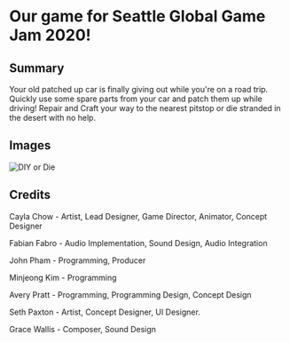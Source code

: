 # Our game for Seattle Global Game Jam 2020!

## Summary

Your old patched up car is finally giving out while you're on a road trip. Quickly use some spare parts from your car and patch them up while driving! Repair and Craft your way to the nearest pitstop or die stranded in the desert with no help. 

## Images

![DIY or Die](https://ggj.s3.amazonaws.com/styles/game_sidebar__wide/featured_image/2020/02/91221/diy.png?itok=YHd9LL9R&timestamp=1580691829)

## Credits

Cayla Chow - Artist, Lead Designer, Game Director, Animator, Concept Designer

Fabian Fabro - Audio Implementation, Sound Design, Audio Integration

John Pham - Programming, Producer

Minjeong Kim - Programming

Avery Pratt - Programming, Programming Design, Concept Design

Seth Paxton - Artist, Concept Designer, UI Designer. 

Grace Wallis - Composer, Sound Design
